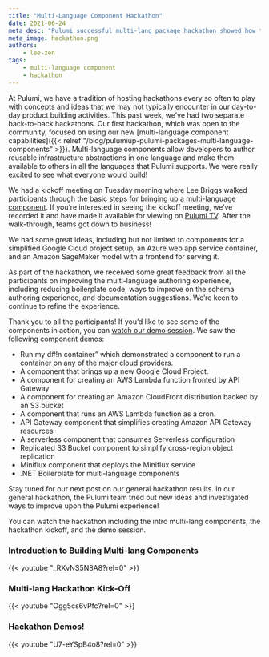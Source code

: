 ```yaml
---
title: "Multi-Language Component Hackathon"
date: 2021-06-24
meta_desc: "Pulumi successful multi-lang package hackathon showed how to build multi-lang components and yielded demos exploring new concepts and capabcilities"
meta_image: hackathon.png
authors:
    - lee-zen
tags:
    - multi-language component
    - hackathon
---
```


At Pulumi, we have a tradition of hosting hackathons every so often to play with concepts and ideas that we may not typically encounter in our day-to-day product building activities. This past week, we’ve had two separate back-to-back hackathons. Our first hackathon, which was open to the community, focused on using our new [multi-language component capabilities]({{< relref "/blog/pulumiup-pulumi-packages-multi-language-components" >}}). Multi-language components allow developers to author reusable infrastructure abstractions in one language and make them available to others in all the languages that Pulumi supports. We were really excited to see what everyone would build!

<!--more-->

We had a kickoff meeting on Tuesday morning where Lee Briggs walked participants through the [basic steps for bringing up a multi-language component]("https://www.youtube.com/watch?v=_RXvNS5N8A8). If you’re interested in seeing the kickoff meeting, we’ve recorded it and have made it available for viewing on [Pulumi TV](https://youtu.be/Ogg5cs6vPfc). After the walk-through, teams got down to business!

We had some great ideas, including but not limited to components for a simplified Google Cloud project setup, an Azure web app service container, and an Amazon SageMaker model with a frontend for serving it.

As part of the hackathon, we received some great feedback from all the participants on improving the multi-language authoring experience, including reducing boilerplate code, ways to improve on the schema authoring experience, and documentation suggestions. We’re keen to continue to refine the experience.

Thank you to all the participants! If you’d like to see some of the components in action, you can [watch our demo session](https://youtu.be/U7-eYSpB4o8). We saw the following component demos:

- Run my d#!n container” which demonstrated a component to run a container on any of the major cloud providers.
- A component that brings up a new Google Cloud Project.
- A component for creating an AWS Lambda function fronted by API Gateway
- A component for creating an Amazon CloudFront distribution backed by an S3 bucket
- A component that runs an AWS Lambda function as a cron.
- API Gateway component that simplifies creating Amazon API Gateway resources
- A serverless component that consumes Serverless configuration
- Replicated S3 Bucket component to simplify cross-region object replication
- Miniflux component that deploys the Miniflux service
- .NET Boilerplate for multi-language components

Stay tuned for our next post on our general hackathon results. In our general hackathon, the Pulumi team tried out new ideas and investigated ways to improve upon the Pulumi experience!

You can watch the hackathon including the intro multi-lang components, the hackathon kickoff, and the demo session.

### Introduction to Building Multi-lang Components

{{< youtube "_RXvNS5N8A8?rel=0" >}}

### Multi-lang Hackathon Kick-Off

{{< youtube "Ogg5cs6vPfc?rel=0" >}}

### Hackathon Demos!

{{< youtube "U7-eYSpB4o8?rel=0" >}}
